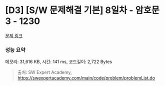 # [D3] [S/W 문제해결 기본] 8일차 - 암호문3 - 1230 

[문제 링크](https://swexpertacademy.com/main/code/problem/problemDetail.do?contestProbId=AV14zIwqAHwCFAYD) 

### 성능 요약

메모리: 31,616 KB, 시간: 141 ms, 코드길이: 2,722 Bytes



> 출처: SW Expert Academy, https://swexpertacademy.com/main/code/problem/problemList.do